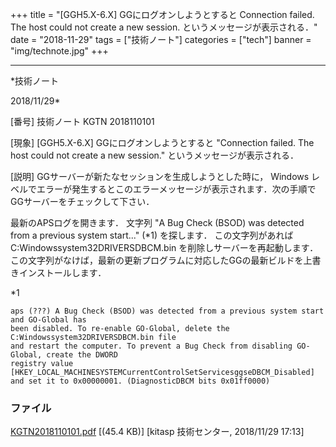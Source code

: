 ﻿+++
title = "[GGH5.X-6.X] GGにログオンしようとすると Connection failed. The host could not create a new session. というメッセージが表示される．"
date = "2018-11-29"
tags = ["技術ノート"]
categories = ["tech"]
banner = "img/technote.jpg"
+++

-----------------------------------------------------------------------------------------------------------------------------

*技術ノート

2018/11/29*


[番号]
技術ノート KGTN 2018110101

[現象]
[GGH5.X-6.X] GGにログオンしようとすると "Connection failed. The host
could not create a new session." というメッセージが表示される．

[説明]
GGサーバーが新たなセッションを生成しようとした時に， Windows
レベルでエラーが発生するとこのエラーメッセージが表示されます．次の手順でGGサーバーをチェックして下さい．

最新のAPSログを開きます．
文字列 "A Bug Check (BSOD) was detected from a previous system
start..." (*1) を探します．
この文字列があれば C:Windowssystem32DRIVERSDBCM.bin
を削除しサーバーを再起動します．
この文字列がなけば，最新の更新プログラムに対応したGGの最新ビルドを上書きインストールします．

*1

    aps (???) A Bug Check (BSOD) was detected from a previous system start and GO-Global has
    been disabled. To re-enable GO-Global, delete the C:Windowssystem32DRIVERSDBCM.bin file
    and restart the computer. To prevent a Bug Check from disabling GO-Global, create the DWORD
    registry value [HKEY_LOCAL_MACHINESYSTEMCurrentControlSetServicesggseDBCM_Disabled]
    and set it to 0x00000001. (DiagnosticDBCM bits 0x01ff0000)


### ファイル





[KGTN2018110101.pdf](http://techreport.kitasp.net/attachments/download/4209/KGTN2018110101.pdf)
 [(45.4 KB)] [kitasp 技術センター, 2018/11/29
17:13]
